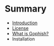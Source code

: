 # Summary

* [Introduction](README.md)
* [License](license.md)
* [What is Gophish?](what_is_gophish.md)
* Installation

